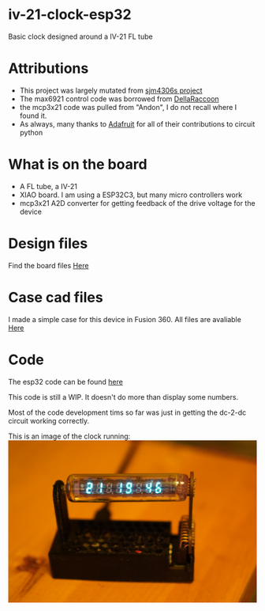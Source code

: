 # iv-21-clock-esp32
Basic clock designed around a IV-21 FL tube

# Attributions
- This project was largely mutated from [sjm4306s project](https://hackaday.io/project/167749-tiny-iv-21-vfd-clock)
- The max6921 control code was borrowed from [DellaRaccoon](https://github.com/DellaRaccoon/vfd-control/tree/master)
- the mcp3x21 code was pulled from "Andon", I do not recall where I found it.
- As always, many thanks to [Adafruit](https://www.adafruit.com/) for all of their contributions to circuit python

# What is on the board
- A FL tube, a IV-21
- XIAO board. I am using a ESP32C3, but many micro controllers work
- mcp3x21 A2D converter for getting feedback of the drive voltage for the device 

# Design files
Find the board files [Here](eagle-files)

# Case cad files
I made a simple case for this device in Fusion 360. 
All files are avaliable [Here](case-cad)

# Code
The esp32 code can be found [here](esp32-code)

This code is still a WIP. It doesn't do more than display some numbers.

Most of the code development tims so far was just in getting the dc-2-dc circuit working correctly.

This is an image of the clock running:
![light](images/iv-21-clockB.png)
